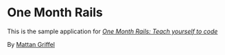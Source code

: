 # One Month Rails

This is the sample application for 
[*One Month Rails: Teach yourself to code*](http://onemonthrails.com)

By [Mattan Griffel](Http://mattanfriffel.com)
  